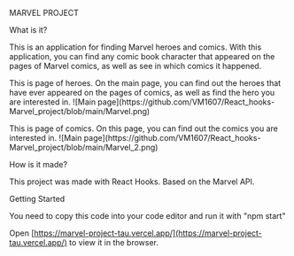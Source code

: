 MARVEL PROJECT

What is it?
<p>This is an application for finding Marvel heroes and comics.
With this application, you can find any comic book character that appeared on the pages of Marvel comics, as well as see in which comics it happened.

<p> This is page of heroes. On the main page, you can find out the heroes that have ever appeared on the pages of comics, as well as find the hero you are interested in.
![Main page](https://github.com/VM1607/React_hooks-Marvel_project/blob/main/Marvel.png)

<p> This is page of comics. On this page, you can find out the comics you are interested in.
![Main page](https://github.com/VM1607/React_hooks-Marvel_project/blob/main/Marvel_2.png)

How is it made?
<p>This project was made with React Hooks.
Based on the Marvel API.

Getting Started
<p>You need to copy this code into your code editor and run it with "npm start"

Open [https://marvel-project-tau.vercel.app/](https://marvel-project-tau.vercel.app/) to view it in the browser.
